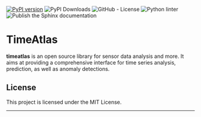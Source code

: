 [![PyPI version](https://badge.fury.io/py/timeatlas.svg)](https://badge.fury.io/py/timeatlas)
![PyPI Downloads](https://img.shields.io/pypi/dm/timeatlas)
![GitHub - License](https://img.shields.io/github/license/timeatlas-dev/timeatlas)
![Python linter](https://github.com/timeatlas-dev/timeatlas/workflows/Python%20linter/badge.svg?branch=develop)
![Publish the Sphinx documentation](https://github.com/timeatlas-dev/timeatlas/workflows/Publish%20the%20Sphinx%20documentation/badge.svg?branch=develop)

TimeAtlas
=========

**timeatlas** is an open source library for sensor data analysis and more. 
It aims at providing a comprehensive interface for time series analysis,
prediction, as well as anomaly detections.
  
License
-------

This project is licensed under the MIT License.

--- 

